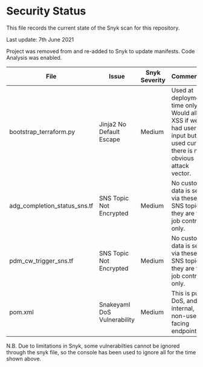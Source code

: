 # Security Status

This file records the current state of the Snyk scan for this repository.

Last update: 7th June 2021

Project was removed from and re-added to Snyk to update manifests. Code Analysis was enabled.

| File | Issue | Snyk Severity | Commentary | Adjusted Serverity | Reviewed | Next Review | Action |
| ---- | ----- | ------------- | ---------- | ------------------ | -------- | ----------- | ------ |
| bootstrap_terraform.py | Jinja2 No Default Escape | Medium | Used at deployment time only. Would allow XSS if we had user input but as used currentl there is no obvious attack vector. | 3-Jun-21 | 3-Dec-21 | Supress to focus on higher priority |
| adg_completion_status_sns.tf | SNS Topic Not Encrypted | Medium | No customer data is sent via these SNS topics, they are for job control only. | Low | 3-Jun-21 | 3-Dec-21 | Supress to focus on higher priority |
| pdm_cw_trigger_sns.tf | SNS Topic Not Encrypted | Medium | No customer data is sent via these SNS topics, they are for job control only. | Low | 3-Jun-21 | 3-Dec-21 | Supress to focus on higher priority |
| pom.xml | Snakeyaml DoS Vulnerability | Medium | This is pure DoS, and an internal, non-user facing endpoint | Low | 3-Jun-21 | 3-Dec-21 | Supress to focus on higher priority |

N.B. Due to limitations in Snyk, some vulnerabilties cannot be ignored through the snyk file, so the console has been used to ignore all for the time shown above.
